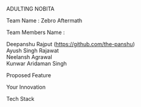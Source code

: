 ADULTING NOBITA

Team Name : Zebro Aftermath

Team Members Name :

Deepanshu Rajput         (https://github.com/the-panshu) </br>
Ayush Singh Rajawat      </br>
Neelansh Agrawal     </br>
Kunwar Aridaman Singh

Proposed Feature




Your Innovation




Tech Stack




